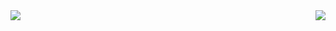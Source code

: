 <img src="https://github-readme-stats.vercel.app/api/top-langs/?username=yuri-val&theme=dracula">

<img align='right' src="https://github-readme-stats.vercel.app/api?username=yuri-val&show_icons=true&theme=dracula&count_private=true&include_all_commits=true">

